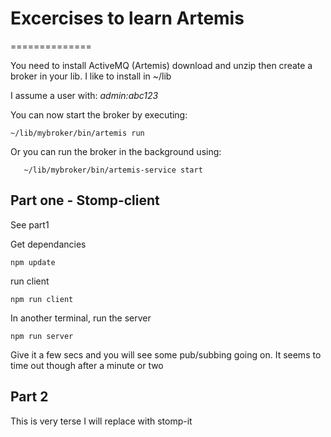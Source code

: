 # Excercises to learn Artemis
==============

You need to install ActiveMQ (Artemis)
download and unzip then create a broker in your lib.
I like to install in ~/lib

I assume a user with: *admin:abc123*

You can now start the broker by executing:  

```
~/lib/mybroker/bin/artemis run
```

Or you can run the broker in the background using:

```
   ~/lib/mybroker/bin/artemis-service start
```

## Part one - Stomp-client

See part1


Get dependancies
```
npm update
```

run client
```
npm run client
```

In another terminal, run the server
```
npm run server
```

Give it a few secs and you will see some pub/subbing going on.
It seems to time out though after a minute or two

## Part 2



This is very terse
I will replace with stomp-it

